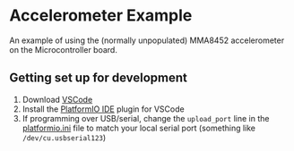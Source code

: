# Accelerometer Example

An example of using the (normally unpopulated) MMA8452 accelerometer on the Microcontroller board. 

## Getting set up for development

1. Download [VSCode](https://code.visualstudio.com/)
1. Install the [PlatformIO IDE](http://docs.platformio.org/en/latest/ide/vscode.html) plugin for VSCode
1. If programming over USB/serial, change the `upload_port` line in the [platformio.ini](https://github.com/johnboiles/EspHeart/blob/master/platformio.ini) file to match your local serial port (something like `/dev/cu.usbserial123`)
